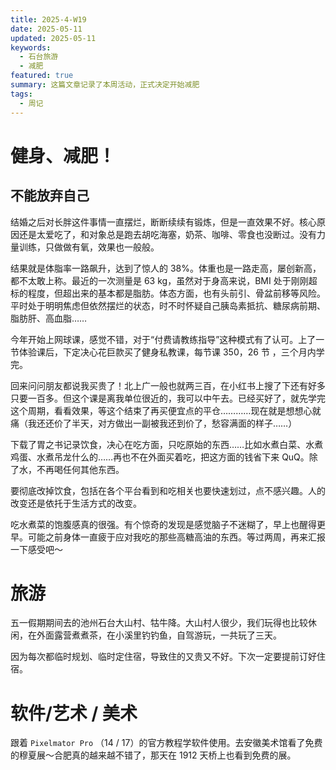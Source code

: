 ```yaml
---
title: 2025-4-W19
date: 2025-05-11
updated: 2025-05-11
keywords:
  - 石台旅游
  - 减肥
featured: true
summary: 这篇文章记录了本周活动，正式决定开始减肥
tags:
  - 周记
---
```

# 健身、减肥！
## 不能放弃自己

结婚之后对长胖这件事情一直摆烂，断断续续有锻炼，但是一直效果不好。核心原因还是太爱吃了，和对象总是跑去胡吃海塞，奶茶、咖啡、零食也没断过。没有力量训练，只做做有氧，效果也一般般。

结果就是体脂率一路飙升，达到了惊人的 38%。体重也是一路走高，屡创新高，都不太敢上称。最近的一次测量是 63 kg，虽然对于身高来说，BMI 处于刚刚超标的程度，但超出来的基本都是脂肪。体态方面，也有头前引、骨盆前移等风险。平时处于明明焦虑但依然摆烂的状态，时不时怀疑自己胰岛素抵抗、糖尿病前期、脂肪肝、高血脂……

今年开始上网球课，感觉不错，对于“付费请教练指导”这种模式有了认可。上了一节体验课后，下定决心花巨款买了健身私教课，每节课 350，26 节 ，三个月内学完。

回来问问朋友都说我买贵了！北上广一般也就两三百，在小红书上搜了下还有好多只要一百多。但这个课是离我单位很近的，我可以中午去。已经买好了，就先学完这个周期，看看效果，等这个结束了再买便宜点的平仓…………现在就是想想心就痛（我还还价了半天，对方做出一副被我还到价了，愁容满面的样子……）

下载了胃之书记录饮食，决心在吃方面，只吃原始的东西……比如水煮白菜、水煮鸡蛋、水煮吊龙什么的……再也不在外面买着吃，把这方面的钱省下来 QuQ。除了水，不再喝任何其他东西。

要彻底改掉饮食，包括在各个平台看到和吃相关也要快速划过，点不感兴趣。人的改变还是依托于生活方式的改变。

吃水煮菜的饱腹感真的很强。有个惊奇的发现是感觉脑子不迷糊了，早上也醒得更早。可能之前身体一直疲于应对我吃的那些高糖高油的东西。等过两周，再来汇报一下感受吧～

# 旅游

五一假期期间去的池州石台大山村、牯牛降。大山村人很少，我们玩得也比较休闲，在外面露营煮煮茶，在小溪里钓钓鱼，自驾游玩，一共玩了三天。

因为每次都临时规划、临时定住宿，导致住的又贵又不好。下次一定要提前订好住宿。

# 软件/艺术 / 美术

跟着 `Pixelmator Pro` （14 / 17）的官方教程学软件使用。去安徽美术馆看了免费的穆夏展～合肥真的越来越不错了，那天在 1912 天桥上也看到免费的展。


